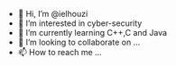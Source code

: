- 👋 Hi, I’m @ielhouzi
- 👀 I’m interested in cyber-security
- 🌱 I’m currently learning C++,C and Java
- 💞️ I’m looking to collaborate on ...
- 📫 How to reach me ...

<!---
ielhouzi/ielhouzi is a ✨ special ✨ repository because its `README.md` (this file) appears on your GitHub profile.
You can click the Preview link to take a look at your changes.
--->
